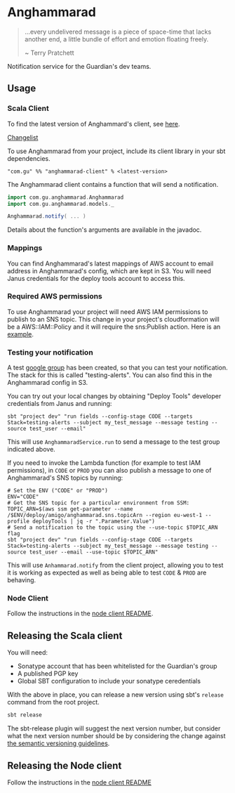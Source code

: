 Anghammarad
===========

> …every undelivered message is a piece of space-time that lacks
> another end, a little bundle of effort and emotion floating freely.
> 
> ~ Terry Pratchett

Notification service for the Guardian's dev teams.

## Usage

### Scala Client

To find the latest version of Anghammard's client, see [here](https://github.com/guardian/anghammarad/releases).

[Changelist](CHANGES.md)

To use Anghammarad from your project, include its client library in
your sbt dependencies.

```
"com.gu" %% "anghammarad-client" % <latest-version>
```

The Anghammarad client contains a function that will send a notification.

```scala
import com.gu.anghammarad.Anghammarad
import com.gu.anghammarad.models._

Anghammarad.notify( ... )
```

Details about the function's arguments are available in the javadoc.

### Mappings

You can find Anghammarad's latest mappings of AWS account to email address in Anghammarad's config, which are kept in S3. You will need Janus credentials for the deploy tools account to access this.

### Required AWS permissions 

To use Anghammarad your project will need AWS IAM permissions to publish to an SNS topic. This change in your project's cloudformation will be a AWS::IAM::Policy
and it will require the sns:Publish action. Here is an [example](https://github.com/guardian/security-hq/blob/f2486009cd115eb6b8af8bae42fd8421e03a4e6c/cloudformation/watched-account.template.yaml#L194).

### Testing your notification

A test [google group](https://groups.google.com/a/guardian.co.uk/g/anghammarad.test.alerts) has been created, so that you can test your notification. The stack for this is called "testing-alerts". You can also find this in the Anghammarad config in S3.

You can try out your local changes by obtaining "Deploy Tools" developer credentials from Janus and running:

```shell
sbt "project dev" "run fields --config-stage CODE --targets Stack=testing-alerts --subject my_test_message --message testing --source test_user --email"
```

This will use `AnghammaradService.run` to send a message to the test group indicated above.

If you need to invoke the Lambda function (for example to test IAM permissions), in `CODE` or `PROD` you can also publish a message to one of Anghammarad's SNS topics by running:

```shell
# Set the ENV ("CODE" or "PROD")
ENV="CODE"
# Get the SNS topic for a particular environment from SSM: 
TOPIC_ARN=$(aws ssm get-parameter --name /$ENV/deploy/amigo/anghammarad.sns.topicArn --region eu-west-1 --profile deployTools | jq -r ".Parameter.Value")
# Send a notification to the topic using the --use-topic $TOPIC_ARN flag
sbt "project dev" "run fields --config-stage CODE --targets Stack=testing-alerts --subject my_test_message --message testing --source test_user --email --use-topic $TOPIC_ARN"
```

This will use `Anhammarad.notify` from the client project, allowing you to test it is working as expected as well as being able to test `CODE` & `PROD` are behaving.

### Node Client

Follow the instructions in the [node client README](./anghammarad-client-node/README.md).

## Releasing the Scala client

You will need:

* Sonatype account that has been whitelisted for the Guardian's group
* A published PGP key
* Global SBT configuration to include your sonatype ceredentials

With the above in place, you can release a new version using sbt's
`release` command from the root project.

```bash
sbt release
```

The sbt-release plugin will suggest the next version number, but consider
what the next version number should be by considering the change against
[the semantic versioning guidelines](https://semver.org/).

## Releasing the Node client

Follow the instructions in the [node client README](./anghammarad-client-node/README.md)
